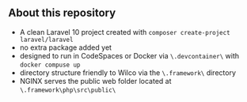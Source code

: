 ## About this repository

- A clean Laravel 10 project created with `composer create-project laravel/laravel`
- no extra package added yet
- designed to run in CodeSpaces or Docker via `\.devcontainer\` with `docker compuse up`
- directory structure friendly to Wilco via the `\.framework\` directory
- NGINX serves the public web folder located at `\.framework\php\src\public\`
